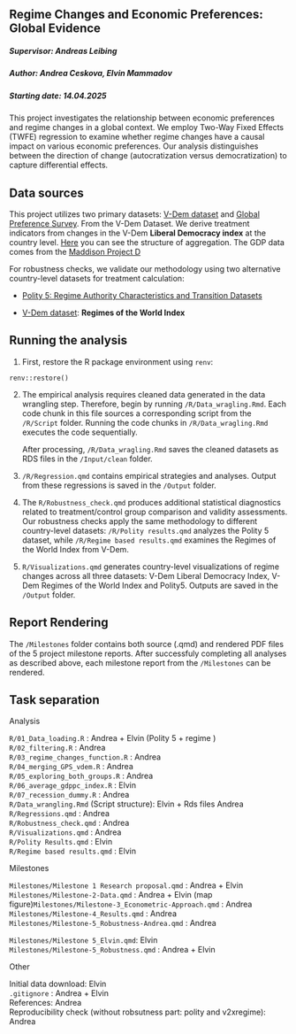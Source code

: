 ## Regime Changes and Economic Preferences: Global Evidence

##### Supervisor: Andreas Leibing

##### Author: Andrea Ceskova, Elvin Mammadov

##### Starting date: 14.04.2025

This project investigates the relationship between economic preferences and regime changes in a global context. We employ Two-Way Fixed Effects (TWFE) regression to examine whether regime changes have a causal impact on various economic preferences. Our analysis distinguishes between the direction of change (autocratization versus democratization) to capture differential effects.

## Data sources

This project utilizes two primary datasets: [V-Dem dataset](https://v-dem.net/data/the-v-dem-dataset/) and [Global Preference Survey](https://gps.iza.org/home). From the V-Dem Dataset. We derive treatment indicators from changes in the V-Dem **Liberal Democracy index** at the country level. [Here](https://v-dem.net/documents/57/structureofaggregation.pdf) you can see the structure of aggregation. The GDP data comes from the [Maddison Project D](https://www.rug.nl/ggdc/historicaldevelopment/maddison/releases/maddison-project-database-2023)

For robustness checks, we validate our methodology using two alternative country-level datasets for treatment calculation:

-   [Polity 5: Regime Authority Characteristics and Transition Datasets](https://www.systemicpeace.org/inscrdata.html)

-   [V-Dem dataset](https://v-dem.net/data/the-v-dem-dataset/): **Regimes of the World Index**

## Running the analysis

1.  First, restore the R package environment using `renv`:

```         
renv::restore()
```

2.  The empirical analysis requires cleaned data generated in the data wrangling step. Therefore, begin by running `/R/Data_wragling.Rmd`. Each code chunk in this file sources a corresponding script from the `/R/Script` folder. Running the code chunks in `/R/Data_wragling.Rmd` executes the code sequentially.

    After processing, `/R/Data_wragling.Rmd` saves the cleaned datasets as RDS files in the `/Input/clean` folder.

3.  `/R/Regression.qmd` contains empirical strategies and analyses. Output from these regressions is saved in the `/Output` folder.

4.  The `R/Robustness_check.qmd` produces additional statistical diagnostics related to treatment/control group comparison and validity assessments. Our robustness checks apply the same methodology to different country-level datasets: `/R/Polity results.qmd` analyzes the Polity 5 dataset, while `/R/Regime based results.qmd` examines the Regimes of the World Index from V-Dem.

5.  `R/Visualizations.qmd` generates country-level visualizations of regime changes across all three datasets: V-Dem Liberal Democracy Index, V-Dem Regimes of the World Index and Polity5. Outputs are saved in the `/Output` folder.

## Report Rendering

The `/Milestones` folder contains both source (.qmd) and rendered PDF files of the 5 project milestone reports. After successfuly completing all analyses as described above, each milestone report from the `/Milestones` can be rendered.

## Task separation

Analysis

`R/01_Data_loading.R` : Andrea + Elvin (Polity 5 + regime )\
`R/02_filtering.R` : Andrea\
`R/03_regime_changes_function.R` : Andrea\
`R/04_merging_GPS_vdem.R` : Andrea\
`R/05_exploring_both_groups.R` : Andrea\
`R/06_average_gdppc_index.R` : Elvin\
`R/07_recession_dummy.R` : Andrea\
`R/Data_wrangling.Rmd` (Script structure): Elvin + Rds files Andrea\
`R/Regressions.qmd` : Andrea\
`R/Robustness_check.qmd` : Andrea\
`R/Visualizations.qmd` : Andrea\
`R/Polity Results.qmd` : Elvin\
`R/Regime based results.qmd` : Elvin

Milestones

`Milestones/Milestone 1 Research proposal.qmd` : Andrea + Elvin\
`Milestones/Milestone-2-Data.qmd` : Andrea + Elvin (map figure)`Milestones/Milestone-3_Econometric-Approach.qmd` : Andrea `Milestones/Milestone-4_Results.qmd` : Andrea\
`Milestones/Milestone-5_Robustness-Andrea.qmd` : Andrea

`Milestones/Milestone 5_Elvin.qmd`: Elvin\
`Milestones/Milestone-5_Robustness.qmd` : Andrea + Elvin

Other

Initial data download: Elvin\
`.gitignore` : Andrea + Elvin\
References: Andrea\
Reproducibility check (without robsutness part: polity and v2xregime): Andrea
